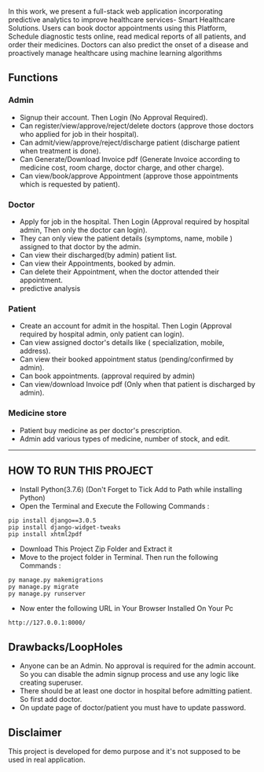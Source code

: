 In this work, we present a full-stack web application incorporating predictive analytics to improve healthcare services- Smart Healthcare Solutions. Users can book doctor appointments using this Platform, Schedule diagnostic tests online, read medical reports of all patients, and order their medicines. Doctors can also predict the onset of a disease and proactively manage healthcare using machine learning algorithms
## Functions
### Admin
- Signup their account. Then Login (No Approval Required).
- Can register/view/approve/reject/delete doctors (approve those doctors who applied for job in their hospital).
- Can admit/view/approve/reject/discharge patient (discharge patient when treatment is done).
- Can Generate/Download Invoice pdf (Generate Invoice according to medicine cost, room charge, doctor charge, and other charge).
- Can view/book/approve Appointment (approve those appointments which is requested by patient).

### Doctor
- Apply for job in the hospital. Then Login (Approval required by hospital admin, Then only the doctor can login).
- They can only view the patient details (symptoms, name, mobile ) assigned to that doctor by the admin.
- Can view their discharged(by admin) patient list.
- Can view their Appointments, booked by admin.
- Can delete their Appointment, when the doctor attended their appointment.
-  predictive analysis

### Patient
- Create an account for admit in the hospital. Then Login (Approval required by hospital admin, only patient can login).
- Can view assigned doctor's details like ( specialization, mobile, address).
- Can view their booked appointment status (pending/confirmed by admin).
- Can book appointments. (approval required by admin)
- Can view/download Invoice pdf (Only when that patient is discharged by admin).

### Medicine store
- Patient buy medicine as per doctor's prescription.
- Admin add various types of medicine, number of stock, and edit. 
---

## HOW TO RUN THIS PROJECT
- Install Python(3.7.6) (Don't Forget to Tick Add to Path while installing Python)
- Open the Terminal and Execute the Following Commands :
```
pip install django==3.0.5
pip install django-widget-tweaks
pip install xhtml2pdf
```
- Download This Project Zip Folder and Extract it
- Move to the project folder in Terminal. Then run the following Commands :
```
py manage.py makemigrations
py manage.py migrate
py manage.py runserver
```
- Now enter the following URL in Your Browser Installed On Your Pc
```
http://127.0.0.1:8000/
```

## Drawbacks/LoopHoles
- Anyone can be an Admin. No approval is required for the admin account. So you can disable the admin signup process and use any logic like creating superuser.
- There should be at least one doctor in hospital before admitting patient. So first add doctor.
- On update page of doctor/patient you must have to update password.

## Disclaimer
This project is developed for demo purpose and it's not supposed to be used in real application.


